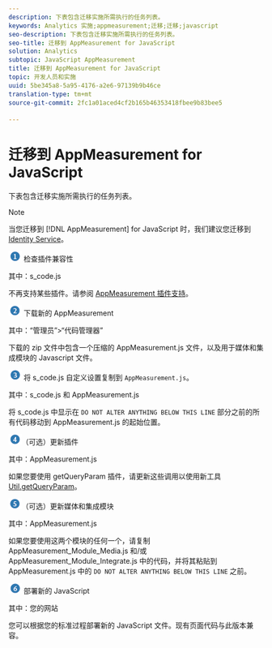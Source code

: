 ```yaml
---
description: 下表包含迁移实施所需执行的任务列表。
keywords: Analytics 实施;appmeasurement;迁移;迁移;javascript
seo-description: 下表包含迁移实施所需执行的任务列表。
seo-title: 迁移到 AppMeasurement for JavaScript
solution: Analytics
subtopic: JavaScript AppMeasurement
title: 迁移到 AppMeasurement for JavaScript
topic: 开发人员和实施
uuid: 5be345a8-5a95-4176-a2e6-97139b9b46ce
translation-type: tm+mt
source-git-commit: 2fc1a01aced4cf2b165b46353418fbee9b83bee5

---
```



# 迁移到 AppMeasurement for JavaScript

下表包含迁移实施所需执行的任务列表。

>[!NOTE]
>
>当您迁移到 [!DNL AppMeasurement] for JavaScript 时，我们建议您迁移到 [Identity Service](/help/implement/js-implementation/c-unique-visitors/visid-service.md)。

![](assets/step1_icon.png) 检查插件兼容性

其中：s\_code.js

不再支持某些插件。请参阅 [AppMeasurement 插件支持](/help/implement/js-implementation/c-appmeasurement-js/plugins-support.md)。

![](assets/step2_icon.png) 下载新的 AppMeasurement

其中：“管理员”&gt;“代码管理器”

下载的 zip 文件中包含一个压缩的 AppMeasurement.js 文件，以及用于媒体和集成模块的 Javascript 文件。

![](assets/step3_icon.png) 将 s_code.js 自定义设置复制到 `AppMeasurement.js`。

其中：s_code.js 和 AppMeasurement.js

将 s_code.js 中显示在 `DO NOT ALTER ANYTHING BELOW THIS LINE` 部分之前的所有代码移动到 AppMeasurement.js 的起始位置。

![](assets/step4_icon.png)（可选）更新插件

其中：AppMeasurement.js

如果您要使用 getQueryParam 插件，请更新这些调用以使用新工具 [Util.getQueryParam](/help/implement/js-implementation/util-getqueryparam.md)。

![](assets/step5_icon.png)（可选）更新媒体和集成模块

其中：AppMeasurement.js

如果您要使用这两个模块的任何一个，请复制 AppMeasurement\_Module\_Media.js 和/或 AppMeasurement\_Module\_Integrate.js 中的代码，并将其粘贴到 AppMeasurement.js 中的 `DO NOT ALTER ANYTHING BELOW THIS LINE` 之前。

![](assets/step6_icon.png) 部署新的 JavaScript

其中：您的网站

您可以根据您的标准过程部署新的 JavaScript 文件。现有页面代码与此版本兼容。
